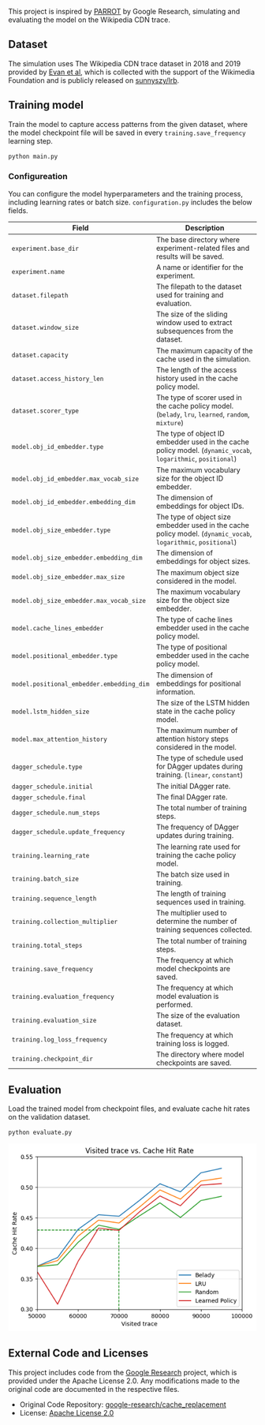 This project is inspired by [PARROT](https://github.com/google-research/google-research/tree/master/cache_replacement) by Google Research, simulating and evaluating the model on the Wikipedia CDN trace.

## Dataset
The simulation uses The Wikipedia CDN trace dataset in 2018 and 2019 provided by [Evan et al](https://www.usenix.org/conference/nsdi20/accepted-papers), which is collected with the support of the Wikimedia Foundation and is publicly released on [sunnyszy/lrb](https://github.com/sunnyszy/lrb).

## Training model

Train the model to capture access patterns from the given dataset, where the model checkpoint file will be saved in every `training.save_frequency` learning step.

```bash
python main.py
```

### Configureation

You can configure the model hyperparameters and the training process, including learning rates or batch size. `configuration.py` includes the below fields.

| Field                    | Description                                                                                                                  |
|--------------------------|------------------------------------------------------------------------------------------------------------------------------|
| `experiment.base_dir`    | The base directory where experiment-related files and results will be saved.                                                |
| `experiment.name`        | A name or identifier for the experiment.                                                                                    |
| `dataset.filepath`       | The filepath to the dataset used for training and evaluation.                                                               |
| `dataset.window_size`    | The size of the sliding window used to extract subsequences from the dataset.                                                |
| `dataset.capacity`       | The maximum capacity of the cache used in the simulation.                                                                  |
| `dataset.access_history_len` | The length of the access history used in the cache policy model.                                                        |
| `dataset.scorer_type`    | The type of scorer used in the cache policy model. (`belady`, `lru`, `learned`, `random`, `mixture`)                                                                        |
| `model.obj_id_embedder.type` | The type of object ID embedder used in the cache policy model. (`dynamic_vocab`, `logarithmic`, `positional`)                                                         |
| `model.obj_id_embedder.max_vocab_size` | The maximum vocabulary size for the object ID embedder.                                                       |
| `model.obj_id_embedder.embedding_dim` | The dimension of embeddings for object IDs.                                                               |
| `model.obj_size_embedder.type` | The type of object size embedder used in the cache policy model. (`dynamic_vocab`, `logarithmic`, `positional`)                                                     |
| `model.obj_size_embedder.embedding_dim` | The dimension of embeddings for object sizes.                                                       |
| `model.obj_size_embedder.max_size` | The maximum object size considered in the model.                                                                   |
| `model.obj_size_embedder.max_vocab_size` | The maximum vocabulary size for the object size embedder.                                                       |
| `model.cache_lines_embedder` | The type of cache lines embedder used in the cache policy model.                                                        |
| `model.positional_embedder.type` | The type of positional embedder used in the cache policy model.                                                         |
| `model.positional_embedder.embedding_dim` | The dimension of embeddings for positional information.                                                       |
| `model.lstm_hidden_size` | The size of the LSTM hidden state in the cache policy model.                                                               |
| `model.max_attention_history` | The maximum number of attention history steps considered in the model.                                                 |
| `dagger_schedule.type`   | The type of schedule used for DAgger updates during training. (`linear`, `constant`)                                                            |
| `dagger_schedule.initial` | The initial DAgger rate.                                                                                                     |
| `dagger_schedule.final`   | The final DAgger rate.                                                                                                       |
| `dagger_schedule.num_steps` | The total number of training steps.                                                                                        |
| `dagger_schedule.update_frequency` | The frequency of DAgger updates during training.                                                                |
| `training.learning_rate` | The learning rate used for training the cache policy model.                                                               |
| `training.batch_size`    | The batch size used in training.                                                                                            |
| `training.sequence_length` | The length of training sequences used in training.                                                                        |
| `training.collection_multiplier` | The multiplier used to determine the number of training sequences collected.                                        |
| `training.total_steps`   | The total number of training steps.                                                                                        |
| `training.save_frequency` | The frequency at which model checkpoints are saved.                                                                     |
| `training.evaluation_frequency` | The frequency at which model evaluation is performed.                                                             |
| `training.evaluation_size` | The size of the evaluation dataset.                                                                                      |
| `training.log_loss_frequency` | The frequency at which training loss is logged.                                                                      |
| `training.checkpoint_dir` | The directory where model checkpoints are saved.                                                                      |

## Evaluation

Load the trained model from checkpoint files, and evaluate cache hit rates on the validation dataset.

```bash
python evaluate.py
```

![graph](image/cache_hit_rates_in_different_policies_larger_capacity.png)

## External Code and Licenses

This project includes code from the [Google Research](https://github.com/google-research/google-research/tree/master) project, which is provided under the Apache License 2.0. Any modifications made to the original code are documented in the respective files.

- Original Code Repository: [google-research/cache_replacement](https://github.com/google-research/google-research/tree/master/cache_replacement)
- License: [Apache License 2.0](http://www.apache.org/licenses/LICENSE-2.0)

